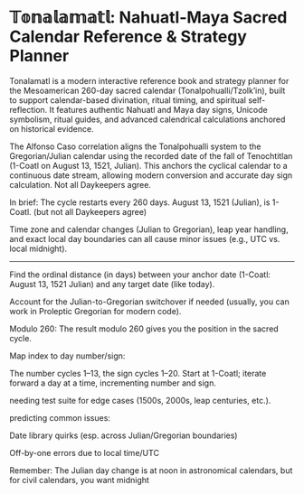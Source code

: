 # 𝕋𝕠𝕟𝕒𝕝𝕒𝕞𝕒𝕥𝕝: Nahuatl-Maya Sacred Calendar Reference & Strategy Planner

Tonalamatl is a modern interactive reference book and strategy planner for the Mesoamerican 260-day sacred calendar (Tonalpohualli/Tzolk’in), built to support calendar-based divination, ritual timing, and spiritual self-reflection. It features authentic Nahuatl and Maya day signs, Unicode symbolism, ritual guides, and advanced calendrical calculations anchored on historical evidence.

The Alfonso Caso correlation aligns the Tonalpohualli system to the Gregorian/Julian calendar using the recorded date of the fall of Tenochtitlan (1-Coatl on August 13, 1521, Julian). This anchors the cyclical calendar to a continuous date stream, allowing modern conversion and accurate day sign calculation. Not all Daykeepers agree.

In brief: The cycle restarts every 260 days. August 13, 1521 (Julian), is 1-Coatl. (but not all Daykeepers agree)

Time zone and calendar changes (Julian to Gregorian), leap year handling, and exact local day boundaries can all cause minor issues (e.g., UTC vs. local midnight).

***


Find the ordinal distance (in days) between your anchor date (1-Coatl: August 13, 1521 Julian) and any target date (like today).

Account for the Julian-to-Gregorian switchover if needed (usually, you can work in Proleptic Gregorian for modern code).

Modulo 260: The result modulo 260 gives you the position in the sacred cycle.

Map index to day number/sign:

The number cycles 1–13, the sign cycles 1–20. Start at 1-Coatl; iterate forward a day at a time, incrementing number and sign.


needing test suite for edge cases (1500s, 2000s, leap centuries, etc.).


predicting common issues:

Date library quirks (esp. across Julian/Gregorian boundaries)

Off-by-one errors due to local time/UTC

Remember: The Julian day change is at noon in astronomical calendars, but for civil calendars, you want midnight


